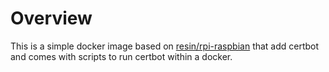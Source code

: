# Overview
This is a simple docker image based on [resin/rpi-raspbian](https://hub.docker.com/r/resin/rpi-raspbian/) that add certbot and comes with scripts to run certbot within a docker.

